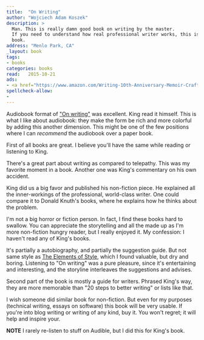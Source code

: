 ```yaml
---
title:  "On Writing"
author: "Wojciech Adam Koszek"
description: >
  Man. This is really damn good book on writing by the master. 
  If you need to understand how real professional writer works, this is the
  book.
address: "Menlo Park, CA"
_layout: book
tags:
- books
categories: books
read:	2015-10-21
ads:
- <a href="https://www.amazon.com/Writing-10th-Anniversary-Memoir-Craft/dp/1439156816/ref=as_li_ss_il?s=books&ie=UTF8&qid=1466061022&sr=1-3&keywords=On+Writing%3A+A+Memoir+of+the+Craft&linkCode=li2&tag=wkoszek08-20&linkId=92decb26ecb2e77c1230dba84f6f6b79" target="_blank"><img border="0" src="//ws-na.amazon-adsystem.com/widgets/q?_encoding=UTF8&ASIN=1439156816&Format=_SL160_&ID=AsinImage&MarketPlace=US&ServiceVersion=20070822&WS=1&tag=wkoszek08-20" ></a><img src="//ir-na.amazon-adsystem.com/e/ir?t=wkoszek08-20&l=li2&o=1&a=1439156816" width="1" height="1" border="0" alt="" style="border:none !important; margin:0px !important;" />
spellcheck-allow:
- 
---
```


Audiobook format of
["On writing"](http://amzn.to/2mMaaEW)
was excellent.
King read it himself.
This is what I like about audiobook: they make the form be rich and more colorful
by adding this another dimension.
This might be one of the few positions where I can *recommend* the audiobook
over a paper book.

First of all books are great.
I believe you'll have the same while reading or listening to King.

There's a great part about writing as compared to telepathy. This was my
favorite moment in a book. Another one was King's commentary on his own
accident.

King did us a big favor and published his non-fiction piece.
He explained all the inner-workings of the professional, world-class
writer.
One could compare it to Donald Knuth's books, where he explains how he
thinks about the problem.


I'm not a big horror or fiction person. In fact, I find these books hard to
swallow.
You can appreciate the storytelling and all the made up 
as I'm more non-fiction hungry reader, but I really enjoyed it.
My confession: I haven't read any of King's books.

It's partially a autobiography, and partially the suggestion guide. But not
same style as [The Elements of Style](http://amzn.to/2lkwaK4), which I found
valuable, but dry and boring. Listening to "On writing" was a pure pleasure,
since it's entertaining and interesting, and the storyline interleaves the
suggestions and advises.

Second part of the book is mostly a guide for writers. Phrased King's way,
they are more memorable than "20 steps to better writing" or lists like
that.

I wish someone did similar book for non-fiction.
But even for my purposes (technical writing, essays on software) this book
will be very usable.
If you're into blog writing or writing of any kind, buy it. You won't
regret; it will help and inspire your.

**NOTE** I rarely re-listen to stuff on Audible, but I did this for King's
book.
